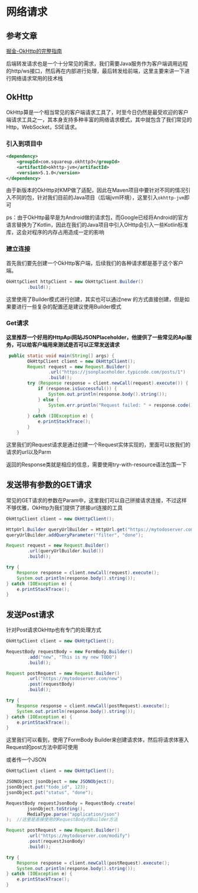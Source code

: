 # 网络请求

## 参考文章

[掘金-OkHttp的完整指南](https://juejin.cn/post/7068162792154464264)

后端转发请求也是一个十分常见的需求，我们需要Java服务作为客户端调用远程的http/ws接口，然后再在内部进行处理，最后转发给前端，这里主要来讲一下进行网络请求常用的技术栈

## OkHttp

OkHttp算是一个相当常见的客户端请求工具了，时至今日仍然是最受欢迎的客户端请求工具之一，其本身支持多种丰富的网络请求模式，其中就包含了我们常见的Http，WebSocket，SSE请求。

### 引入到项目中

```xml
<dependency>  
    <groupId>com.squareup.okhttp3</groupId>  
    <artifactId>okhttp-jvm</artifactId>  
    <version>5.1.0</version>  
</dependency>
```

由于新版本的OkHttp对KMP做了适配，因此在Maven项目中要针对不同的情况引入不同的包，针对我们目前的Java项目（后端jvm环境），这里引入`okhttp-jvm`即可

ps：由于OkHttp最早是为Android做的请求包，而Google已经将Android的官方语言替换为了Kotlin，因此在我们的Java项目中引入OHttp会引入一些Kotlin标准库，这会对程序的内存占用造成一定的影响

### 建立连接

首先我们要先创建一个OkHttp客户端，后续我们的各种请求都是基于这个客户端。

```java
OkHttpClient httpClient = new OkHttpClient.Builder()  
        .build();
```

这里使用了Builder模式进行创建，其实也可以通过new 的方式直接创建，但是如果要进行一些复杂的配置还是建议使用Builder模式

### Get请求

**这里推荐一个好用的HttpApi网站JSONPlaceholder，他提供了一些常见的Api服务，可以给客户端用来测试是否可以正常发送请求**

```java
 public static void main(String[] args) {
        OkHttpClient client = new OkHttpClient();
        Request request = new Request.Builder()
                .url("https://jsonplaceholder.typicode.com/posts/1")
                .build();
        try (Response response = client.newCall(request).execute()) {
            if (response.isSuccessful()) {
                System.out.println(response.body().string());
            } else {
                System.err.println("Request failed: " + response.code());
            }
        } catch (IOException e) {
            e.printStackTrace();
        }
    }
```

这里我们的Request请求是通过创建一个Request实体实现的，里面可以放我们的请求的url以及Parm

返回的Response类就是相应的信息，需要使用try-with-resource语法包围一下

## 发送带有参数的GET请求

常见的GET请求的参数在Param中，这里我们可以自己拼接请求连接，不过这样不够优雅，OkHttp为我们提供了拼接url连接的工具

```java
OkHttpClient client = new OkHttpClient();

HttpUrl.Builder queryUrlBuilder = HttpUrl.get("https://mytodoserver.com/todolist").newBuilder();
queryUrlBuilder.addQueryParameter("filter", "done");

Request request = new Request.Builder()
        .url(queryUrlBuilder.build())
        .build();

try {
    Response response = client.newCall(request).execute();
    System.out.println(response.body().string());
} catch (IOException e) {
    e.printStackTrace();
}
```


## 发送Post请求

针对Post请求OkHttp也有专门的处理方式

```java
OkHttpClient client = new OkHttpClient();

RequestBody requestBody = new FormBody.Builder()
        .add("new", "This is my new TODO")
        .build(); 

Request postRequest = new Request.Builder()
        .url("https://mytodoserver.com/new")
        .post(requestBody)
        .build();

try {
    Response response = client.newCall(postRequest).execute();
    System.out.println(response.body().string());
} catch (IOException e) {
    e.printStackTrace();
}
```

这里我们可以看到，使用了FormBody Builder来创建请求体，然后将请求体塞入Request的post方法中即可使用

或者传一个JSON

```java
OkHttpClient client = new OkHttpClient();

JSONObject jsonObject = new JSONObject();
jsonObject.put("todo_id", 123);
jsonObject.put("status", "done");

RequestBody requestJsonBody = RequestBody.create(
        jsonObject.toString(),
        MediaType.parse("application/json")
);  //这里是直接使用的RequestBody的Builder方法

Request postRequest = new Request.Builder()
        .url("https://mytodoserver.com/modify")
        .post(requestJsonBody)
        .build();

try {
    Response response = client.newCall(postRequest).execute();
    System.out.println(response.body().string());
} catch (IOException e) {
    e.printStackTrace();
}
```

